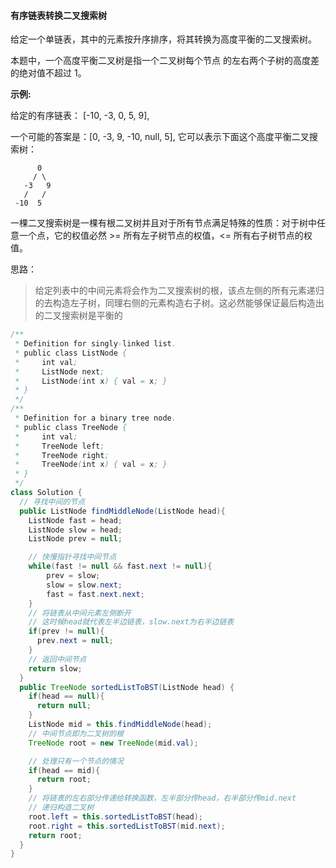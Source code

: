 #### 有序链表转换二叉搜索树

给定一个单链表，其中的元素按升序排序，将其转换为高度平衡的二叉搜索树。

本题中，一个高度平衡二叉树是指一个二叉树每个节点 的左右两个子树的高度差的绝对值不超过 1。

**示例:**

给定的有序链表： [-10, -3, 0, 5, 9],

一个可能的答案是：[0, -3, 9, -10, null, 5], 它可以表示下面这个高度平衡二叉搜索树：
```
      0
     / \
   -3   9
   /   /
 -10  5
```

一棵二叉搜索树是一棵有根二叉树并且对于所有节点满足特殊的性质：对于树中任意一个点，它的权值必然 >= 所有左子树节点的权值，<= 所有右子树节点的权值。

思路：

> 给定列表中的中间元素将会作为二叉搜索树的根，该点左侧的所有元素递归的去构造左子树，同理右侧的元素构造右子树。这必然能够保证最后构造出的二叉搜索树是平衡的

```java
/**
 * Definition for singly-linked list.
 * public class ListNode {
 *     int val;
 *     ListNode next;
 *     ListNode(int x) { val = x; }
 * }
 */
/**
 * Definition for a binary tree node.
 * public class TreeNode {
 *     int val;
 *     TreeNode left;
 *     TreeNode right;
 *     TreeNode(int x) { val = x; }
 * }
 */
class Solution {
  // 寻找中间的节点
  public ListNode findMiddleNode(ListNode head){
    ListNode fast = head;
    ListNode slow = head;
    ListNode prev = null;

    // 快慢指针寻找中间节点
    while(fast != null && fast.next != null){
        prev = slow;
        slow = slow.next;
        fast = fast.next.next;
    }
    // 将链表从中间元素左侧断开
    // 这时候head就代表左半边链表，slow.next为右半边链表
    if(prev != null){
      prev.next = null;
    }
    // 返回中间节点
    return slow;
  }
  public TreeNode sortedListToBST(ListNode head) {
    if(head == null){
      return null;
    }
    ListNode mid = this.findMiddleNode(head);
    // 中间节点即为二叉树的根
    TreeNode root = new TreeNode(mid.val);

    // 处理只有一个节点的情况
    if(head == mid){
      return root;
    }
    // 将链表的左右部分传递给转换函数，左半部分传head，右半部分传mid.next
    // 递归构造二叉树
    root.left = this.sortedListToBST(head);
    root.right = this.sortedListToBST(mid.next);
    return root;
  }
}
```

